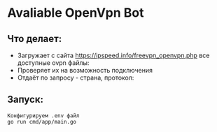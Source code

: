 # Avaliable OpenVpn Bot

## Что делает:
* Загружает с сайта https://ipspeed.info/freevpn_openvpn.php все доступные ovpn файлы:
* Проверяет их на возможность подключения
* Отдаёт по запросу - страна, протокол:

## Запуск:
    Конфигурируем .env файл
    go run cmd/app/main.go
